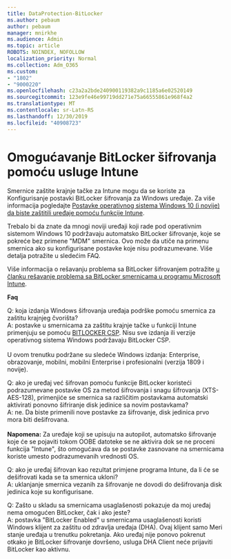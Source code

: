 ```yaml
---
title: DataProtection-BitLocker
ms.author: pebaum
author: pebaum
manager: mnirkhe
ms.audience: Admin
ms.topic: article
ROBOTS: NOINDEX, NOFOLLOW
localization_priority: Normal
ms.collection: Adm_O365
ms.custom:
- "1802"
- "9000220"
ms.openlocfilehash: c23a2a2bde240900119382a9c1185a6e02520149
ms.sourcegitcommit: 123e9fe46e99719dd271e75a66555861e968f4a2
ms.translationtype: MT
ms.contentlocale: sr-Latn-RS
ms.lasthandoff: 12/30/2019
ms.locfileid: "40908723"
---
```

# <a name="enabling-bitlocker-encryption-with-intune"></a>Omogućavanje BitLocker šifrovanja pomoću usluge Intune

 Smernice zaštite krajnje tačke za Intune mogu da se koriste za Konfigurisanje postavki BitLocker šifrovanja za Windows uređaje. Za više informacija pogledajte [Postavke operativnog sistema Windows 10 (i novije) da biste zaštitili uređaje pomoću funkcije Intune](https://docs.microsoft.com/intune/endpoint-protection-windows-10#windows-encryption).
 
Trebalo bi da znate da mnogi noviji uređaji koji rade pod operativnim sistemom Windows 10 podržavaju automatsko BitLocker šifrovanje, koje se pokreće bez primene "MDM" smernica. Ovo može da utiče na primenu smernica ako su konfigurisane postavke koje nisu podrazumevane. Više detalja potražite u sledećim FAQ.
 
Više informacija o rešavanju problema sa BitLocker šifrovanjem potražite [u članku rešavanje problema sa BitLocker smernicama u programu Microsoft Intune](https://docs.microsoft.com/intune/protect/troubleshoot-bitlocker-policies).
 
 
**Faq**

 Q: koja izdanja Windows šifrovanja uređaja podrške pomoću smernica za zaštitu krajnjeg čvorišta?<br>
 A: postavke u smernicama za zaštitu krajnje tačke u funkciji Intune primenjuju se pomoću [BITLOCKER CSP](https://docs.microsoft.com/windows/client-management/mdm/bitlocker-csp). Nisu sve izdanja ili verzije operativnog sistema Windows podržavaju BitLocker CSP. <br><br>
      U ovom trenutku podržane su sledeće Windows izdanja: Enterprise, obrazovanje, mobilni, mobilni Enterprise i profesionalni (verzija 1809 i novije).
 
Q: ako je uređaj već šifrovan pomoću funkcije BitLocker koristeći podrazumevane postavke OS za metod šifrovanja i snagu šifrovanja (XTS-AES-128), primenjiće se smernica sa različitim postavkama automatski aktivirati ponovno šifriranje disk jedinice sa novim postavkama?<br>
A: ne. Da biste primenili nove postavke za šifrovanje, disk jedinica prvo mora biti dešifrovana.<br><br>
**Napomena:** Za uređaje koji se upisuju na autopilot, automatsko šifrovanje koje će se pojaviti tokom OOBE datoteke se ne aktivira dok se ne proceni funkcija "Intune", što omogućava da se postavke zasnovane na smernicama koriste umesto podrazumevanih vrednosti OS.
 
Q: ako je uređaj šifrovan kao rezultat primjene programa Intune, da li će se dešifrovati kada se ta smernica ukloni?<br>
A: uklanjanje smernica vezanih za šifrovanje ne dovodi do dešifrovanja disk jedinica koje su konfigurisane.
 
Q: Zašto u skladu sa smernicama usaglašenosti pokazuje da moj uređaj nema omogućen BitLocker, čak i ako jeste?<br>
A: postavka "BitLocker Enabled" u smernicama usaglašenosti koristi Windows klijent za zaštitu od zdravlja uređaja (DHA). Ovaj klijent samo Meri stanje uređaja u trenutku pokretanja. Ako uređaj nije ponovo pokrenut otkako je BitLocker šifrovanje dovršeno, usluga DHA Client neće prijaviti BitLocker kao aktivnu.
 
 